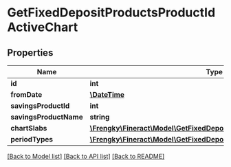 # GetFixedDepositProductsProductIdActiveChart

## Properties
Name | Type | Description | Notes
------------ | ------------- | ------------- | -------------
**id** | **int** |  | [optional] 
**fromDate** | [**\DateTime**](\DateTime.md) |  | [optional] 
**savingsProductId** | **int** |  | [optional] 
**savingsProductName** | **string** |  | [optional] 
**chartSlabs** | [**\Frengky\Fineract\Model\GetFixedDepositProductsProductIdChartSlabs[]**](GetFixedDepositProductsProductIdChartSlabs.md) |  | [optional] 
**periodTypes** | [**\Frengky\Fineract\Model\GetFixedDepositProductsProductIdPeriodType[]**](GetFixedDepositProductsProductIdPeriodType.md) |  | [optional] 

[[Back to Model list]](../../README.md#documentation-for-models) [[Back to API list]](../../README.md#documentation-for-api-endpoints) [[Back to README]](../../README.md)


